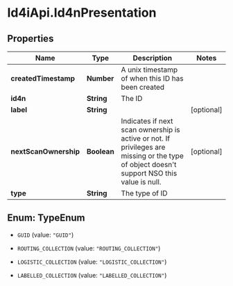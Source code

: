 # Id4iApi.Id4nPresentation

## Properties
Name | Type | Description | Notes
------------ | ------------- | ------------- | -------------
**createdTimestamp** | **Number** | A unix timestamp of when this ID has been created | 
**id4n** | **String** | The ID | 
**label** | **String** |  | [optional] 
**nextScanOwnership** | **Boolean** | Indicates if next scan ownership is active or not. If privileges are missing or the type of object doesn&#39;t support NSO this value is null. | [optional] 
**type** | **String** | The type of ID | 


<a name="TypeEnum"></a>
## Enum: TypeEnum


* `GUID` (value: `"GUID"`)

* `ROUTING_COLLECTION` (value: `"ROUTING_COLLECTION"`)

* `LOGISTIC_COLLECTION` (value: `"LOGISTIC_COLLECTION"`)

* `LABELLED_COLLECTION` (value: `"LABELLED_COLLECTION"`)




